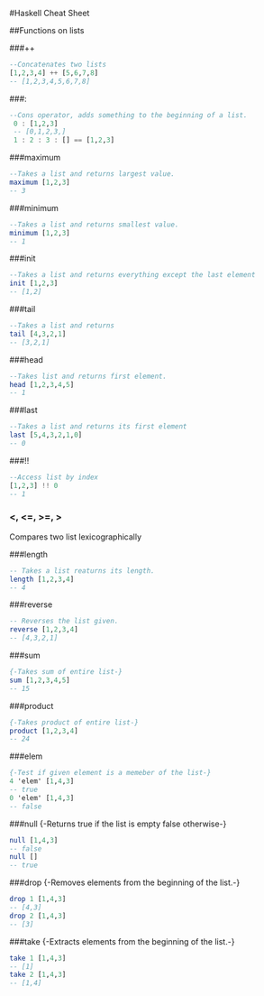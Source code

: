 #Haskell Cheat Sheet

##Functions on lists

###++

```haskell
--Concatenates two lists
[1,2,3,4] ++ [5,6,7,8]
-- [1,2,3,4,5,6,7,8]
```
###:
```haskell
--Cons operator, adds something to the beginning of a list.
 0 : [1,2,3]
 -- [0,1,2,3,]
 1 : 2 : 3 : [] == [1,2,3]
```

###maximum
```haskell
--Takes a list and returns largest value.
maximum [1,2,3]
-- 3
```

###minimum
```haskell
--Takes a list and returns smallest value.
minimum [1,2,3]
-- 1
```

###init
```haskell
--Takes a list and returns everything except the last element
init [1,2,3]
-- [1,2]
```
###tail
```haskell
--Takes a list and returns 
tail [4,3,2,1]
-- [3,2,1]
```
###head
```haskell
--Takes list and returns first element.
head [1,2,3,4,5]
-- 1
```

###last
```haskell
--Takes a list and returns its first element
last [5,4,3,2,1,0]
-- 0
```

###!!
```haskell
--Access list by index
[1,2,3] !! 0
-- 1
```

### <, <=, >=, >
Compares two list lexicographically

###length
```haskell
-- Takes a list reaturns its length.
length [1,2,3,4]
-- 4
```

###reverse
```haskell
-- Reverses the list given.
reverse [1,2,3,4]
-- [4,3,2,1]
```

###sum
```haskell
{-Takes sum of entire list-}
sum [1,2,3,4,5]
-- 15
```

###product
```haskell
{-Takes product of entire list-}
product [1,2,3,4]
-- 24
```

###elem
```haskell
{-Test if given element is a memeber of the list-}
4 'elem' [1,4,3]
-- true
0 'elem' [1,4,3]
-- false
```

###null
{-Returns true if the list is empty false otherwise-}
```haskell
null [1,4,3]
-- false
null []
-- true
```

###drop
{-Removes elements from the beginning of the list.-}
```haskell
drop 1 [1,4,3]
-- [4,3]
drop 2 [1,4,3]
-- [3]
```
###take
{-Extracts elements from the beginning of the list.-}
```haskell
take 1 [1,4,3]
-- [1]
take 2 [1,4,3]
-- [1,4]
```